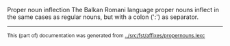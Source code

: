 Proper noun inflection
The Balkan Romani language proper nouns inflect in the same cases as regular
nouns, but with a colon (':') as separator.



* * *
<small>This (part of) documentation was generated from [../src/fst/affixes/propernouns.lexc](http://github.com/giellalt/lang-rmn/blob/main/../src/fst/affixes/propernouns.lexc)</small>